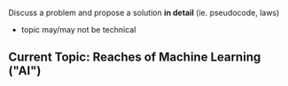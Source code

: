 Discuss a problem and propose a solution **in detail** (ie. pseudocode, laws)
- topic may/may not be technical

## Current Topic: Reaches of Machine Learning ("AI")
